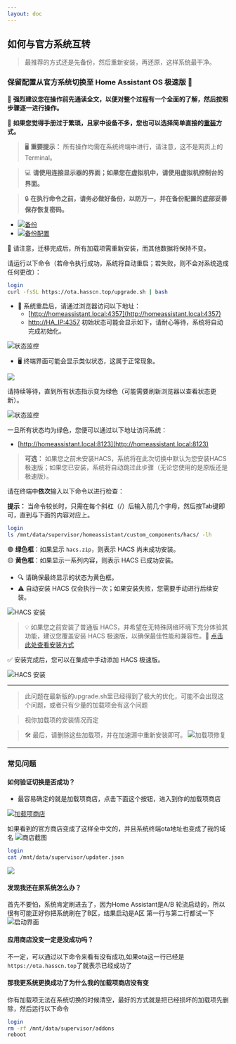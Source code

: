 ```yaml
--- 
layout: doc 
---
```


## 如何与官方系统互转
> 最推荐的方式还是先备份，然后重新安装，再还原，这样系统最干净。

### **保留配置从官方系统切换至 Home Assistant OS 极速版** 🌟

📖 **强烈建议您在操作前先通读全文，以便对整个过程有一个全面的了解，然后按照步骤逐一进行操作。**

📖 **如果您觉得手册过于繁琐，且家中设备不多，您也可以选择简单直接的[重装](https://ha-doc.hasscn.top/installation/)方式。**

> 🖥️ **重要提示：** 所有操作均需在系统终端中进行，请注意，这不是网页上的 Terminal。

> 💻 **请使用连接显示器的界面；如果您在虚拟机中，请使用虚拟机控制台的界面。**

> 🔒 **在执行命令之前，请务必做好备份，以防万一，并在备份配置的底部妥善保存恢复密码。**

- [![备份](./images/backup.svg)](https://my.home-assistant.io/redirect/backup/) 
- [![备份配置](./images/backup_config.svg)](https://my.home-assistant.io/redirect/backup_config/)

🔄 请注意，迁移完成后，所有加载项需重新安装，而其他数据将保持不变。

请运行以下命令（若命令执行成功，系统将自动重启；若失败，则不会对系统造成任何更改）：

```bash
login
curl -fsSL https://ota.hasscn.top/upgrade.sh | bash
```
- 🔄 系统重启后，请通过浏览器访问以下地址：
  - [http://homeassistant.local:4357](http://homeassistant.local:4357) 
  - [http://HA_IP:4357](http://HA_IP:4357) 
  初始状态可能会显示如下，请耐心等待，系统将自动完成初始化。

![状态监控](./images/4357-1.png)

- 🖥️ 终端界面可能会显示类似状态，这属于正常现象。

![](./images/terminal.png)

请持续等待，直到所有状态指示变为绿色（可能需要刷新浏览器以查看状态更新）。

![状态监控](./images/4357.png)

一旦所有状态均为绿色，您便可以通过以下地址访问系统：
- [http://homeassistant.local:8123](http://homeassistant.local:8123)

> **可选：** 如果您之前未安装HACS，系统将在此次切换中默认为您安装HACS极速版；如果您已安装，系统将自动跳过此步骤（无论您使用的是原版还是极速版）。

请在终端中**依次**输入以下命令以进行检查：

**提示：** 当命令较长时，只需在每个斜杠（/）后输入前几个字母，然后按Tab键即可，直到与下面的内容对应上。

```bash
login
ls /mnt/data/supervisor/homeassistant/custom_components/hacs/ -lh
```

🟢 **绿色框**：如果显示 `hacs.zip`，则表示 HACS 尚未成功安装。  
🟡 **黄色框**：如果显示一系列内容，则表示 HACS 已成功安装。  

- 🔍 请确保最终显示的状态为黄色框。
- ⚠️ 自动安装 HACS 仅会执行一次；如果安装失败，您需要手动进行后续安装。

![HACS 安装](./images/hacs.png)

> 💡 如果您之前安装了普通版 HACS，并希望在无特殊网络环境下充分体验其功能，建议您覆盖安装 HACS 极速版，以确保最佳性能和兼容性。🔄 [点击此处查看安装方式](https://gitee.com/hacs-china/)

✅ 安装完成后，您可以在集成中手动添加 HACS 极速版。

![HACS 安装](./images/hacs-install.png)

--- 
> 此问题在最新版的upgrade.sh里已经得到了极大的优化，可能不会出现这个问题，或者只有少量的加载项会有这个问题

> 视你加载项的安装情况而定

> 🛠️ 最后，请删除这些加载项，并在加速源中重新安装即可。
> ![加载项修复](./images/addons.png)

---

### 常见问题

#### 如何验证切换是否成功？
- 最容易确定的就是加载项商店，点击下面这个按钮，进入到你的加载项商店

[![加载项商店](./images/supervisor_store.svg)](https://my.home-assistant.io/redirect/supervisor_store/)

如果看到的官方商店变成了这样全中文的，并且系统终端ota地址也变成了我的域名
![商店截图](./images/store.png)
```bash
login
cat /mnt/data/supervisor/updater.json
```
![](./images/mirrow.png)

#### 发现我还在原系统怎么办？
首先不要怕，系统肯定刷进去了，因为Home Assistant是A/B 轮流启动的，所以很有可能正好你把系统刷在了B区，结果启动是A区
第一行与第二行都试一下
![启动界面](./images/grub.png)

#### 应用商店没变一定是没成功吗？
不一定，可以通过以下命令来看有没有成功,如果ota这一行已经是`https://ota.hasscn.top`了就表示已经成功了


#### 那我更系统更换成功了为什么我的加载项商店没有变
你有加载项无法在系统切换的时候清空，最好的方式就是把已经损坏的加载项先删除，然后运行以下命令
```bash
login
rm -rf /mnt/data/supervisor/addons
reboot
```

